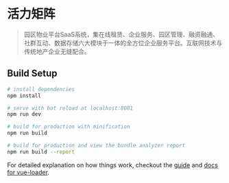 # 活力矩阵

> 园区物业平台SaaS系统，集在线租赁、企业服务、园区管理、融资融通、社群互动、数据存储六大模块于一体的全方位企业服务平台。互联网技术与传统地产企业无缝配合。

## Build Setup

``` bash
# install dependencies
npm install

# serve with hot reload at localhost:8081
npm run dev

# build for production with minification
npm run build

# build for production and view the bundle analyzer report
npm run build --report
```

For detailed explanation on how things work, checkout the [guide](http://vuejs-templates.github.io/webpack/) and [docs for vue-loader](http://vuejs.github.io/vue-loader).
